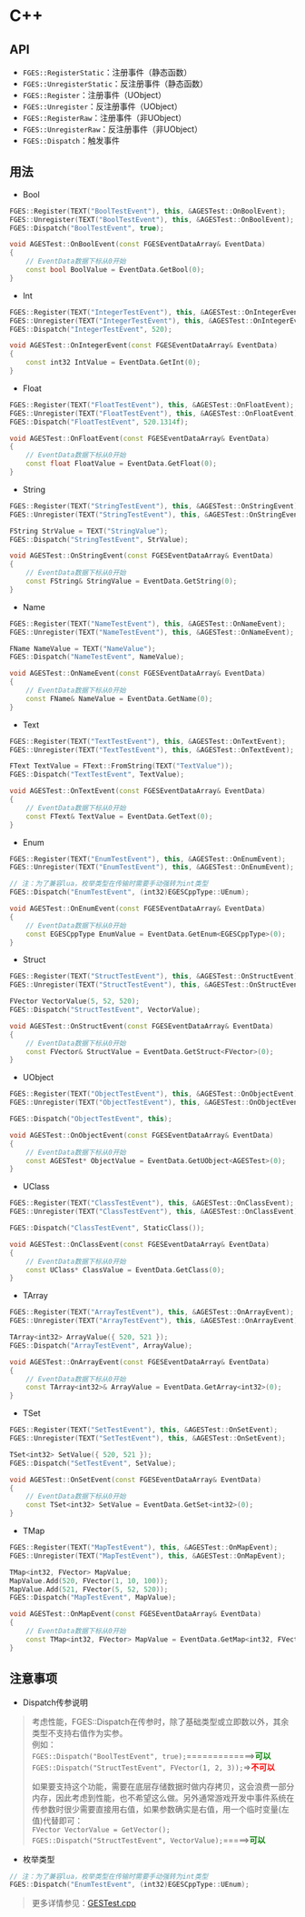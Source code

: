 # C++
## API
* `FGES::RegisterStatic`：注册事件（静态函数）
* `FGES::UnregisterStatic`：反注册事件（静态函数）
* `FGES::Register`：注册事件（UObject）
* `FGES::Unregister`：反注册事件（UObject）
* `FGES::RegisterRaw`：注册事件（非UObject）
* `FGES::UnregisterRaw`：反注册事件（非UObject）
* `FGES::Dispatch`：触发事件
## 用法
* Bool
``` c++
FGES::Register(TEXT("BoolTestEvent"), this, &AGESTest::OnBoolEvent);
FGES::Unregister(TEXT("BoolTestEvent"), this, &AGESTest::OnBoolEvent);
FGES::Dispatch("BoolTestEvent", true);

void AGESTest::OnBoolEvent(const FGESEventDataArray& EventData)
{
    // EventData数据下标从0开始
    const bool BoolValue = EventData.GetBool(0);
}
```
* Int
``` c++
FGES::Register(TEXT("IntegerTestEvent"), this, &AGESTest::OnIntegerEvent);
FGES::Unregister(TEXT("IntegerTestEvent"), this, &AGESTest::OnIntegerEvent);
FGES::Dispatch("IntegerTestEvent", 520);

void AGESTest::OnIntegerEvent(const FGESEventDataArray& EventData)
{
    const int32 IntValue = EventData.GetInt(0);
}
```
* Float
``` c++
FGES::Register(TEXT("FloatTestEvent"), this, &AGESTest::OnFloatEvent);
FGES::Unregister(TEXT("FloatTestEvent"), this, &AGESTest::OnFloatEvent);
FGES::Dispatch("FloatTestEvent", 520.1314f);

void AGESTest::OnFloatEvent(const FGESEventDataArray& EventData)
{
    // EventData数据下标从0开始
    const float FloatValue = EventData.GetFloat(0);
}
```
* String
``` c++
FGES::Register(TEXT("StringTestEvent"), this, &AGESTest::OnStringEvent);
FGES::Unregister(TEXT("StringTestEvent"), this, &AGESTest::OnStringEvent);

FString StrValue = TEXT("StringValue");
FGES::Dispatch("StringTestEvent", StrValue);

void AGESTest::OnStringEvent(const FGESEventDataArray& EventData)
{
    // EventData数据下标从0开始
    const FString& StringValue = EventData.GetString(0);
}
```
* Name
``` c++
FGES::Register(TEXT("NameTestEvent"), this, &AGESTest::OnNameEvent);
FGES::Unregister(TEXT("NameTestEvent"), this, &AGESTest::OnNameEvent);

FName NameValue = TEXT("NameValue");
FGES::Dispatch("NameTestEvent", NameValue);

void AGESTest::OnNameEvent(const FGESEventDataArray& EventData)
{
    // EventData数据下标从0开始
    const FName& NameValue = EventData.GetName(0);
}
```
* Text
``` c++
FGES::Register(TEXT("TextTestEvent"), this, &AGESTest::OnTextEvent);
FGES::Unregister(TEXT("TextTestEvent"), this, &AGESTest::OnTextEvent);

FText TextValue = FText::FromString(TEXT("TextValue"));
FGES::Dispatch("TextTestEvent", TextValue);

void AGESTest::OnTextEvent(const FGESEventDataArray& EventData)
{
    // EventData数据下标从0开始
    const FText& TextValue = EventData.GetText(0);
}
```
* Enum
``` c++
FGES::Register(TEXT("EnumTestEvent"), this, &AGESTest::OnEnumEvent);
FGES::Unregister(TEXT("EnumTestEvent"), this, &AGESTest::OnEnumEvent);

// 注：为了兼容lua，枚举类型在传输时需要手动强转为int类型
FGES::Dispatch("EnumTestEvent", (int32)EGESCppType::UEnum);

void AGESTest::OnEnumEvent(const FGESEventDataArray& EventData)
{
    // EventData数据下标从0开始
    const EGESCppType EnumValue = EventData.GetEnum<EGESCppType>(0);
}
```
* Struct
``` c++
FGES::Register(TEXT("StructTestEvent"), this, &AGESTest::OnStructEvent);
FGES::Unregister(TEXT("StructTestEvent"), this, &AGESTest::OnStructEvent);

FVector VectorValue(5, 52, 520);
FGES::Dispatch("StructTestEvent", VectorValue);

void AGESTest::OnStructEvent(const FGESEventDataArray& EventData)
{
    // EventData数据下标从0开始
    const FVector& StructValue = EventData.GetStruct<FVector>(0);
}
```
* UObject
``` c++
FGES::Register(TEXT("ObjectTestEvent"), this, &AGESTest::OnObjectEvent);
FGES::Unregister(TEXT("ObjectTestEvent"), this, &AGESTest::OnObjectEvent);

FGES::Dispatch("ObjectTestEvent", this);

void AGESTest::OnObjectEvent(const FGESEventDataArray& EventData)
{
    // EventData数据下标从0开始
    const AGESTest* ObjectValue = EventData.GetUObject<AGESTest>(0);
}
```
* UClass
``` c++
FGES::Register(TEXT("ClassTestEvent"), this, &AGESTest::OnClassEvent);
FGES::Unregister(TEXT("ClassTestEvent"), this, &AGESTest::OnClassEvent);

FGES::Dispatch("ClassTestEvent", StaticClass());

void AGESTest::OnClassEvent(const FGESEventDataArray& EventData)
{
    // EventData数据下标从0开始
    const UClass* ClassValue = EventData.GetClass(0);
}
```
* TArray
``` c++
FGES::Register(TEXT("ArrayTestEvent"), this, &AGESTest::OnArrayEvent);
FGES::Unregister(TEXT("ArrayTestEvent"), this, &AGESTest::OnArrayEvent);

TArray<int32> ArrayValue({ 520, 521 });
FGES::Dispatch("ArrayTestEvent", ArrayValue);

void AGESTest::OnArrayEvent(const FGESEventDataArray& EventData)
{
    // EventData数据下标从0开始
    const TArray<int32>& ArrayValue = EventData.GetArray<int32>(0);
}
```
* TSet
``` c++
FGES::Register(TEXT("SetTestEvent"), this, &AGESTest::OnSetEvent);
FGES::Unregister(TEXT("SetTestEvent"), this, &AGESTest::OnSetEvent);

TSet<int32> SetValue({ 520, 521 });
FGES::Dispatch("SetTestEvent", SetValue);

void AGESTest::OnSetEvent(const FGESEventDataArray& EventData)
{
    // EventData数据下标从0开始
    const TSet<int32> SetValue = EventData.GetSet<int32>(0);
}
```
* TMap
``` c++
FGES::Register(TEXT("MapTestEvent"), this, &AGESTest::OnMapEvent);
FGES::Unregister(TEXT("MapTestEvent"), this, &AGESTest::OnMapEvent);

TMap<int32, FVector> MapValue;
MapValue.Add(520, FVector(1, 10, 100));
MapValue.Add(521, FVector(5, 52, 520));
FGES::Dispatch("MapTestEvent", MapValue);

void AGESTest::OnMapEvent(const FGESEventDataArray& EventData)
{
    // EventData数据下标从0开始
    const TMap<int32, FVector> MapValue = EventData.GetMap<int32, FVector>(0);
}
```
## 注意事项
* Dispatch传参说明
> 考虑性能，FGES::Dispatch在传参时，除了基础类型或立即数以外，其余类型不支持右值作为实参。  
> 例如：  
> `FGES::Dispatch("BoolTestEvent", true);`=============><font color=green>**可以**</font>  
> `FGES::Dispatch("StructTestEvent", FVector(1, 2, 3));`=><font color=red>**不可以**</font>
>
> 如果要支持这个功能，需要在底层存储数据时做内存拷贝，这会浪费一部分内存，因此考虑到性能，也不希望这么做。另外通常游戏开发中事件系统在传参数时很少需要直接用右值，如果参数确实是右值，用一个临时变量(左值)代替即可：  
> `FVector VectorValue = GetVector();`  
> `FGES::Dispatch("StructTestEvent", VectorValue);`=====><font color=green>**可以**</font>
* 枚举类型
```c++
// 注：为了兼容lua，枚举类型在传输时需要手动强转为int类型
FGES::Dispatch("EnumTestEvent", (int32)EGESCppType::UEnum);
```

> 更多详情参见：[GESTest.cpp](../../GESProj/Source/GESProj/Test/GESTest.cpp)
